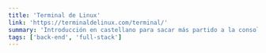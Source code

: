```yaml
---
title: 'Terminal de Linux'
link: 'https://terminaldelinux.com/terminal/'
summary: 'Introducción en castellano para sacar más partido a la consola.'
tags: ['back-end', 'full-stack']
---
```

